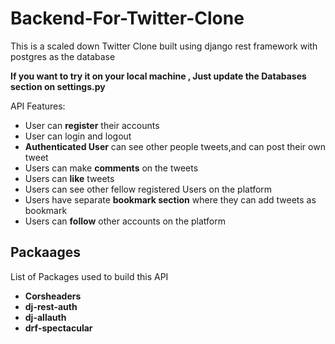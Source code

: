 # Backend-For-Twitter-Clone

This is a scaled down Twitter Clone built using django rest framework with postgres as the database

**If you want to try it on your local machine , Just update the Databases section on settings.py**

API Features:

 - User can **register** their accounts 
 - User can login and logout 
 - **Authenticated User** can see other people tweets,and can post their own tweet
 - Users can make **comments** on the tweets
 - Users can **like** tweets
 - Users can see other fellow registered Users on the platform
 - Users have separate **bookmark section** where they can add tweets as bookmark
 - Users can **follow** other accounts on the platform
 
 
 
 ## Packaages 
 
 List of Packages used to build this API
 
  - **Corsheaders**
  - **dj-rest-auth**
  - **dj-allauth**
  - **drf-spectacular**

